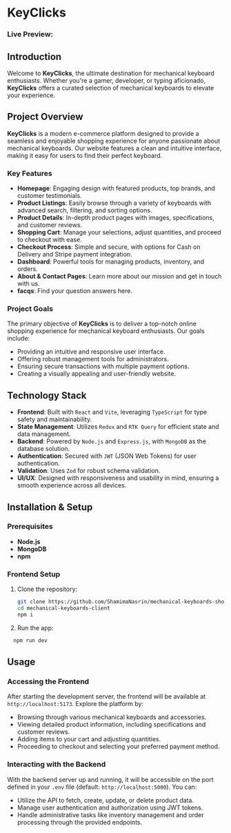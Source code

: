 # KeyClicks

### Live Preview:

## Introduction

Welcome to **KeyClicks**, the ultimate destination for mechanical keyboard enthusiasts. Whether you're a gamer, developer, or typing aficionado, **KeyClicks** offers a curated selection of mechanical keyboards to elevate your experience.

## Project Overview

**KeyClicks** is a modern e-commerce platform designed to provide a seamless and enjoyable shopping experience for anyone passionate about mechanical keyboards. Our website features a clean and intuitive interface, making it easy for users to find their perfect keyboard.

### Key Features

- **Homepage**: Engaging design with featured products, top brands, and customer testimonials.
- **Product Listings**: Easily browse through a variety of keyboards with advanced search, filtering, and sorting options.
- **Product Details**: In-depth product pages with images, specifications, and customer reviews.
- **Shopping Cart**: Manage your selections, adjust quantities, and proceed to checkout with ease.
- **Checkout Process**: Simple and secure, with options for Cash on Delivery and Stripe payment integration.
- **Dashboard**: Powerful tools for managing products, inventory, and orders.
- **About & Contact Pages**: Learn more about our mission and get in touch with us.
- **facqs**: Find your question answers here.

### Project Goals

The primary objective of **KeyClicks** is to deliver a top-notch online shopping experience for mechanical keyboard enthusiasts. Our goals include:

- Providing an intuitive and responsive user interface.
- Offering robust management tools for administrators.
- Ensuring secure transactions with multiple payment options.
- Creating a visually appealing and user-friendly website.

## Technology Stack

- **Frontend**: Built with `React` and `Vite`, leveraging `TypeScript` for type safety and maintainability.
- **State Management**: Utilizes `Redux` and `RTK Query` for efficient state and data management.
- **Backend**: Powered by `Node.js` and `Express.js`, with `MongoDB` as the database solution.
- **Authentication**: Secured with `JWT` (JSON Web Tokens) for user authentication.
- **Validation**: Uses `Zod` for robust schema validation.
- **UI/UX**: Designed with responsiveness and usability in mind, ensuring a smooth experience across all devices.

## Installation & Setup

### Prerequisites

- **Node.js**
- **MongoDB**
- **npm**

### Frontend Setup

1. Clone the repository:

   ```bash
   git clone https://github.com/ShamimaNasrin/mechanical-keyboards-shop.git
   cd mechanical-keyboards-client
   npm i
   ```

2. Run the app:

```bash
  npm run dev
```

## Usage

### Accessing the Frontend

After starting the development server, the frontend will be available at `http://localhost:5173`. Explore the platform by:

- Browsing through various mechanical keyboards and accessories.
- Viewing detailed product information, including specifications and customer reviews.
- Adding items to your cart and adjusting quantities.
- Proceeding to checkout and selecting your preferred payment method.

### Interacting with the Backend

With the backend server up and running, it will be accessible on the port defined in your `.env` file (default: `http://localhost:5000`). You can:

- Utilize the API to fetch, create, update, or delete product data.
- Manage user authentication and authorization using JWT tokens.
- Handle administrative tasks like inventory management and order processing through the provided endpoints.
